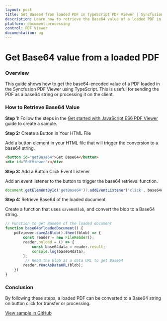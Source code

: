 ```yaml
---
layout: post
title: Get Base64 from loaded PDF in TypeScript PDF Viewer | Syncfusion
description: Learn how to retrieve the Base64 value of a loaded PDF in the Syncfusion TypeScript PDF Viewer using saveAsBlob and FileReader.
platform: document-processing
control: PDF Viewer
documentation: ug
---
```


# Get Base64 value from a loaded PDF

### Overview

This guide shows how to get the base64-encoded value of a PDF loaded in the Syncfusion PDF Viewer using TypeScript. This is useful for sending the PDF as a base64 string or processing it on the client.

### How to Retrieve Base64 Value

**Step 1:** Follow the steps in the [Get started with JavaScript ES6 PDF Viewer](https://help.syncfusion.com/document-processing/pdf/pdf-viewer/javascript-es6/getting-started) guide to create a sample.


**Step 2:** Create a Button in Your HTML File

Add a button element in your HTML file that will trigger the conversion to a base64 string.

```html
<button id="getBase64">Get Base64</button>
<div id="PdfViewer"></div>
```

**Step 3:** Add a Button Click Event Listener

Add an event listener to the button to trigger the base64 retrieval function.

```ts
document.getElementById('getBase64')?.addEventListener('click', base64ofloadedDocument);
```

**Step 4:** Retrieve Base64 of the loaded document

Create a function that uses `saveAsBlob`, and convert the blob to a Base64 string.

```ts
// Function to get Base64 of the loaded document
function base64ofloadedDocument() {
    pdfviewer.saveAsBlob().then((blob) => {
        const reader = new FileReader();
        reader.onload = () => {
            const base64data = reader.result;
            console.log(base64data);
        };
         // Read the blob as a data URL to get Base64
        reader.readAsDataURL(blob);
    })
}
```
### Conclusion

By following these steps, a loaded PDF can be converted to a Base64 string on button click for transfer or processing.

[View sample in GitHub](https://github.com/SyncfusionExamples/typescript-pdf-viewer-examples/tree/master/How%20to)